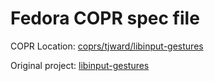 # Fedora COPR spec file

COPR Location:  [coprs/tjward/libinput-gestures](https://copr.fedorainfracloud.org/coprs/tjward/libinput-gestures)

Original project:  [libinput-gestures](https://github.com/bulletmark/libinput-gestures)
